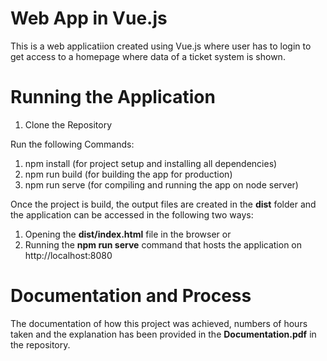 # Web App in Vue.js

This is a web applicatiion created using Vue.js where user has to login to get access to a homepage where data of
a ticket system is shown.


# Running the Application

1. Clone the Repository

Run the following Commands:

1. npm install (for project setup and installing all dependencies)
2. npm run build (for building the app for production)
3. npm run serve (for compiling and running the app on node server)


Once the project is build, the output files are created in the **dist** folder and the application can be 
accessed in the following two ways:

1. Opening the **dist/index.html** file in the browser or
2. Running the **npm run serve** command that hosts the application on http://localhost:8080

# Documentation and Process

The documentation of how this project was achieved, numbers of hours taken and the explanation has been provided in the **Documentation.pdf** in the repository.
